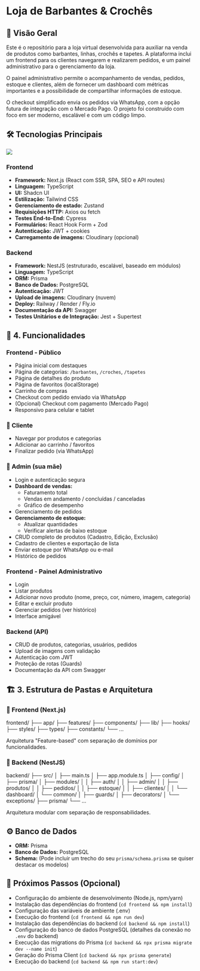 # Loja de Barbantes & Crochês

## 📌 Visão Geral

Este é o repositório para a loja virtual desenvolvida para auxiliar na venda de produtos como barbantes, linhas, crochês e tapetes. A plataforma inclui um frontend para os clientes navegarem e realizarem pedidos, e um painel administrativo para o gerenciamento da loja.

O painel administrativo permite o acompanhamento de vendas, pedidos, estoque e clientes, além de fornecer um dashboard com métricas importantes e a possibilidade de compartilhar informações de estoque.

O checkout simplificado envia os pedidos via WhatsApp, com a opção futura de integração com o Mercado Pago. O projeto foi construído com foco em ser moderno, escalável e com um código limpo.

## 🛠️ Tecnologias Principais

<img src="https://skillicons.dev/icons?i=nextjs,react,ts,nestjs,postman,js,postgres,prisma,jest,cypress,tailwind,css,html,git,github&light" />

### Frontend

* **Framework:** Next.js (React com SSR, SPA, SEO e API routes)
* **Linguagem:** TypeScript
* **UI:** Shadcn UI
* **Estilização:** Tailwind CSS
* **Gerenciamento de estado:** Zustand
* **Requisições HTTP:** Axios ou fetch
* **Testes End-to-End:** Cypress
* **Formulários:** React Hook Form + Zod
* **Autenticação:** JWT + cookies
* **Carregamento de imagens:** Cloudinary (opcional)

### Backend

* **Framework:** NestJS (estruturado, escalável, baseado em módulos)
* **Linguagem:** TypeScript
* **ORM:** Prisma
* **Banco de Dados:** PostgreSQL
* **Autenticação:** JWT
* **Upload de imagens:** Cloudinary (nuvem)
* **Deploy:** Railway / Render / Fly.io
* **Documentação da API:** Swagger
* **Testes Unitários e de Integração:** Jest + Supertest

## 🧠 4. Funcionalidades

### Frontend - Público

* Página inicial com destaques
* Página de categorias: `/barbantes`, `/croches`, `/tapetes`
* Página de detalhes do produto
* Página de favoritos (localStorage)
* Carrinho de compras
* Checkout com pedido enviado via WhatsApp
* (Opcional) Checkout com pagamento (Mercado Pago)
* Responsivo para celular e tablet

### 🛒 Cliente

* Navegar por produtos e categorias
* Adicionar ao carrinho / favoritos
* Finalizar pedido (via WhatsApp)

### 🔐 Admin (sua mãe)

* Login e autenticação segura
* **Dashboard de vendas:**
    * Faturamento total
    * Vendas em andamento / concluídas / canceladas
    * Gráfico de desempenho
* Gerenciamento de pedidos
* **Gerenciamento de estoque:**
    * Atualizar quantidades
    * Verificar alertas de baixo estoque
* CRUD completo de produtos (Cadastro, Edição, Exclusão)
* Cadastro de clientes e exportação de lista
* Enviar estoque por WhatsApp ou e-mail
* Histórico de pedidos

### Frontend - Painel Administrativo

* Login
* Listar produtos
* Adicionar novo produto (nome, preço, cor, número, imagem, categoria)
* Editar e excluir produto
* Gerenciar pedidos (ver histórico)
* Interface amigável

### Backend (API)

* CRUD de produtos, categorias, usuários, pedidos
* Upload de imagens com validação
* Autenticação com JWT
* Proteção de rotas (Guards)
* Documentação da API com Swagger

## 🏗️ 3. Estrutura de Pastas e Arquitetura

### 🔹 Frontend (Next.js)
frontend/
├── app/
├── features/
├── components/
├── lib/
├── hooks/
├── styles/
├── types/
├── constants/
└── ...


Arquitetura "Feature-based" com separação de domínios por funcionalidades.

### 🔹 Backend (NestJS)
backend/
├── src/
│   ├── main.ts
│   ├── app.module.ts
│   ├── config/
│   ├── prisma/
│   ├── modules/
│   │   ├── auth/
│   │   ├── admin/
│   │   ├── produtos/
│   │   ├── pedidos/
│   │   ├── estoque/
│   │   ├── clientes/
│   │   └── dashboard/
│   └── common/
│       ├── guards/
│       ├── decorators/
│       └── exceptions/
├── prisma/
└── ...


Arquitetura modular com separação de responsabilidades.

## ⚙️ Banco de Dados

* **ORM:** Prisma
* **Banco de Dados:** PostgreSQL
* **Schema:** (Pode incluir um trecho do seu `prisma/schema.prisma` se quiser destacar os modelos)

## 🚀 Próximos Passos (Opcional)

* Configuração do ambiente de desenvolvimento (Node.js, npm/yarn)
* Instalação das dependências do frontend (`cd frontend && npm install`)
* Configuração das variáveis de ambiente (.env)
* Execução do frontend (`cd frontend && npm run dev`)
* Instalação das dependências do backend (`cd backend && npm install`)
* Configuração do banco de dados PostgreSQL (detalhes da conexão no `.env` do backend)
* Execução das migrations do Prisma (`cd backend && npx prisma migrate dev --name init`)
* Geração do Prisma Client (`cd backend && npx prisma generate`)
* Execução do backend (`cd backend && npm run start:dev`)
